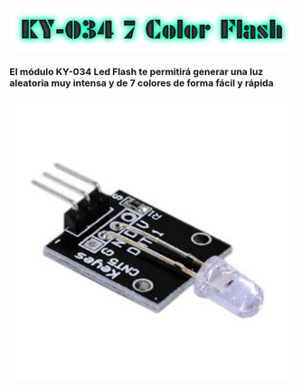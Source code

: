 ![](KY-034-TITULO.png)

### El módulo KY-034 Led Flash te permitirá generar una luz aleatoria muy intensa y de 7 colores de forma fácil y rápida

![](KY-034.png)

